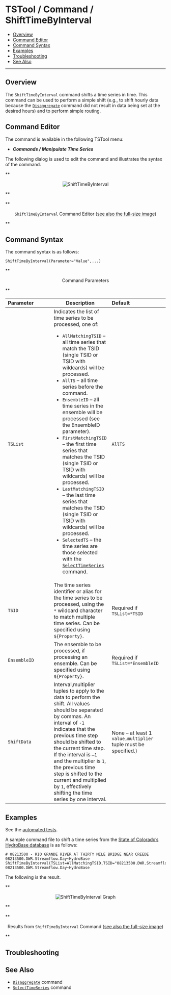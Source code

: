 # TSTool / Command / ShiftTimeByInterval #

*   [Overview](#overview)
*   [Command Editor](#command-editor)
*   [Command Syntax](#command-syntax)
*   [Examples](#examples)
*   [Troubleshooting](#troubleshooting)
*   [See Also](#see-also)

-------------------------

## Overview ##

The `ShiftTimeByInterval` command shifts a time series in time.
This command can be used to perform a simple shift (e.g., to shift hourly data because the
[`Disaggregate`](../Disaggregate/Disaggregate.md) command did not
result in data being set at the desired hours) and to perform simple routing.

## Command Editor ##

The command is available in the following TSTool menu:

*   ***Commands / Manipulate Time Series***

The following dialog is used to edit the command and illustrates the syntax of the command.

**<p style="text-align: center;">
![ShiftTimeByInterval](ShiftTimeByInterval.png)
</p>**

**<p style="text-align: center;">
`ShiftTimeByInterval` Command Editor (<a href="../ShiftTimeByInterval.png">see also the full-size image</a>)
</p>**

## Command Syntax ##

The command syntax is as follows:

```text
ShiftTimeByInterval(Parameter="Value",...)
```
**<p style="text-align: center;">
Command Parameters
</p>**

|**Parameter**&nbsp;&nbsp;&nbsp;&nbsp;&nbsp;&nbsp;&nbsp;&nbsp;&nbsp;&nbsp;&nbsp;|**Description**|**Default**&nbsp;&nbsp;&nbsp;&nbsp;&nbsp;&nbsp;&nbsp;&nbsp;&nbsp;&nbsp;&nbsp;&nbsp;&nbsp;&nbsp;&nbsp;&nbsp;&nbsp;&nbsp;&nbsp;&nbsp;&nbsp;&nbsp;&nbsp;&nbsp;&nbsp;&nbsp;&nbsp;|
|--------------|-----------------|-----------------|
|`TSList`|Indicates the list of time series to be processed, one of:<br><ul><li>`AllMatchingTSID` – all time series that match the TSID (single TSID or TSID with wildcards) will be processed.</li><li>`AllTS` – all time series before the command.</li><li>`EnsembleID` – all time series in the ensemble will be processed (see the EnsembleID parameter).</li><li>`FirstMatchingTSID` – the first time series that matches the TSID (single TSID or TSID with wildcards) will be processed.</li><li>`LastMatchingTSID` – the last time series that matches the TSID (single TSID or TSID with wildcards) will be processed.</li><li>`SelectedTS` – the time series are those selected with the [`SelectTimeSeries`](../SelectTimeSeries/SelectTimeSeries.md) command.</li></ul> | `AllTS` |
|`TSID`|The time series identifier or alias for the time series to be processed, using the `*` wildcard character to match multiple time series.  Can be specified using `${Property}`.|Required if `TSList=*TSID`|
|`EnsembleID`|The ensemble to be processed, if processing an ensemble. Can be specified using `${Property}`.|Required if `TSList=*EnsembleID`|
|`ShiftData`|Interval,multiplier tuples to apply to the data to perform the shift.  All values should be separated by commas.  An interval of `-1` indicates that the previous time step should be shifted to the current time step.  If the interval is `–1` and the multiplier is `1`, the previous time step is shifted to the current and multiplied by `1`, effectively shifting the time series by one interval.|None – at least 1 `value,multiplier` tuple must be specified.}

## Examples ##

See the [automated tests](https://github.com/OpenCDSS/cdss-app-tstool-test/tree/master/test/commands/ShiftTimeByInterval).

A sample command file to shift a time series from the [State of Colorado’s HydroBase database](../../datastore-ref/CO-HydroBase/CO-HydroBase.md)
is as follows:

```text
# 08213500 - RIO GRANDE RIVER AT THIRTY MILE BRIDGE NEAR CREEDE
08213500.DWR.Streamflow.Day~HydroBase
ShiftTimeByInterval(TSList=AllMatchingTSID,TSID="08213500.DWR.Streamflow.Day",ShiftData="-1,1")
08213500.DWR.Streamflow.Day~HydroBase
```
The following is the result.

**<p style="text-align: center;">
![ShiftTimeByInterval Graph](ShiftTimeByInterval_Graph.png)
</p>**

**<p style="text-align: center;">
Results from `ShiftTimeByInterval` Command (<a href="../ShiftTimeByInterval_Graph.png">see also the full-size image</a>)
</p>**

## Troubleshooting ##

## See Also ##

*   [`Disaggregate`](../Disaggregate/Disaggregate.md) command
*   [`SelectTimeSeries`](../SelectTimeSeries/SelectTimeSeries.md) command
